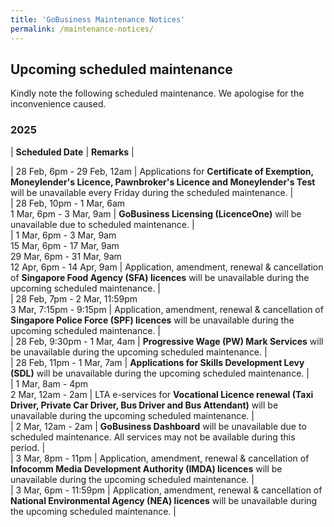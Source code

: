 ```yaml
---
title: 'GoBusiness Maintenance Notices'
permalink: /maintenance-notices/
---
```


## Upcoming scheduled maintenance

Kindly note the following scheduled maintenance. We apologise for the inconvenience caused. 


### 2025 

| **Scheduled Date** | **Remarks** |  


| 28 Feb, 6pm - 29 Feb, 12am | Applications for **Certificate of Exemption, Moneylender's Licence, Pawnbroker's Licence and Moneylender's Test** will be unavailable every Friday during the scheduled maintenance. |      
| 28 Feb, 10pm - 1 Mar, 6am<br>1 Mar, 6pm - 3 Mar, 9am | **GoBusiness Licensing (LicenceOne)** will be unavailable due to scheduled maintenance. |     
| 1 Mar, 6pm - 3 Mar, 9am<br>15 Mar, 6pm - 17 Mar, 9am<br>29 Mar, 6pm - 31 Mar, 9am<br>12 Apr, 6pm - 14 Apr, 9am | Application, amendment, renewal & cancellation of **Singapore Food Agency (SFA) licences** will be unavailable during the upcoming scheduled maintenance. |     
| 28 Feb, 7pm - 2 Mar, 11:59pm<br>3 Mar, 7:15pm - 9:15pm | Application, amendment, renewal & cancellation of **Singapore Police Force (SPF) licences** will be unavailable during the upcoming scheduled maintenance. |    
| 28 Feb, 9:30pm - 1 Mar, 4am | **Progressive Wage (PW) Mark Services** will be unavailable during the upcoming scheduled maintenance. |     
| 28 Feb, 11pm - 1 Mar, 7am | **Applications for Skills Development Levy (SDL)** will be unavailable during the upcoming scheduled maintenance. |      
| 1 Mar, 8am - 4pm<br>2 Mar, 12am - 2am | LTA e-services for **Vocational Licence renewal (Taxi Driver, Private Car Driver, Bus Driver and Bus Attendant)** will be unavailable during the upcoming scheduled maintenance. |    
| 2 Mar, 12am - 2am | **GoBusiness Dashboard** will be unavailable due to scheduled maintenance. All services may not be available during this period. |        
| 3 Mar, 8pm - 11pm | Application, amendment, renewal & cancellation of **Infocomm Media Development Authority (IMDA) licences** will be unavailable during the upcoming scheduled maintenance. |   
| 3 Mar, 6pm - 11:59pm | Application, amendment, renewal & cancellation of **National Environmental Agency (NEA) licences** will be unavailable during the upcoming scheduled maintenance. |       



<script src="/jquery/jquery.min.js"></script> <script src="/jquery/resize-tables.js"></script>
